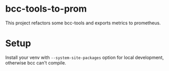 # bcc-tools-to-prom

This project refactors some bcc-tools and exports metrics to prometheus.

# Setup

Install your venv with `--system-site-packages` option for local development,
otherwise bcc can't compile.
